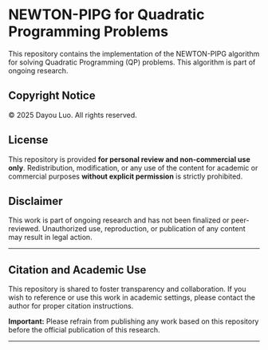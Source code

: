 
# NEWTON-PIPG for Quadratic Programming Problems

This repository contains the implementation of the NEWTON-PIPG algorithm for solving Quadratic Programming (QP) problems. This algorithm is part of ongoing research. 


## Copyright Notice
© 2025 Dayou Luo. All rights reserved.

## License
This repository is provided **for personal review and non-commercial use only**. Redistribution, modification, or any use of the content for academic or commercial purposes **without explicit permission** is strictly prohibited.

## Disclaimer
This work is part of ongoing research and has not been finalized or peer-reviewed. Unauthorized use, reproduction, or publication of any content may result in legal action.

---

## Citation and Academic Use
This repository is shared to foster transparency and collaboration. If you wish to reference or use this work in academic settings, please contact the author for proper citation instructions. 

**Important:** Please refrain from publishing any work based on this repository before the official publication of this research.

---

